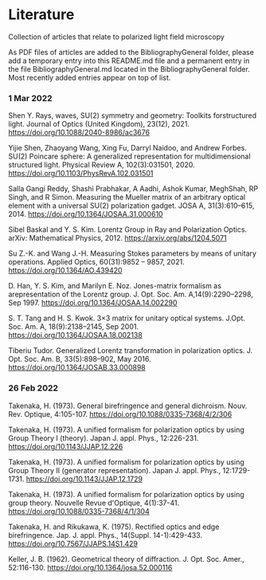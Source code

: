# Literature
Collection of articles that relate to polarized light field microscopy

As PDF files of articles are added to the BibliographyGeneral folder, please add a temporary entry into this README.md file
and a permanent entry in the file BibliographyGeneral.md located in the BibliographyGeneral folder. Most recently added entries appear on top of list.

### 1 Mar 2022
Shen Y. Rays, waves, SU(2) symmetry and geometry: Toolkits forstructured light. Journal of Optics (United Kingdom), 23(12), 2021. https://doi.org/10.1088/2040-8986/ac3676

Yijie Shen, Zhaoyang Wang, Xing Fu, Darryl Naidoo, and Andrew Forbes. SU(2) Poincare sphere: A generalized representation for multidimensional structured light. Physical Review A, 102(3):031501, 2020. https://doi.org/10.1103/PhysRevA.102.031501

Salla Gangi Reddy, Shashi Prabhakar, A Aadhi, Ashok Kumar, MeghShah, RP Singh, and R Simon. Measuring the Mueller matrix of an arbitrary optical element with a universal SU(2) polarization gadget. JOSA A, 31(3):610–615, 2014. https://doi.org/10.1364/JOSAA.31.000610

Sibel Baskal and Y. S. Kim. Lorentz Group in Ray and Polarization Optics. arXiv: Mathematical Physics, 2012. https://arxiv.org/abs/1204.5071

Su Z.-K. and Wang J.-H. Measuring Stokes parameters by means of unitary operations. Applied Optics, 60(31):9852 – 9857, 2021. https://doi.org/10.1364/AO.439420

D. Han, Y. S. Kim, and Marilyn E. Noz. Jones-matrix formalism as arepresentation of the Lorentz group. J. Opt. Soc. Am. A,14(9):2290–2298, Sep 1997. https://doi.org/10.1364/JOSAA.14.002290

S. T. Tang and H. S. Kwok. 3×3 matrix for unitary optical systems. J.Opt. Soc. Am. A, 18(9):2138–2145, Sep 2001. https://doi.org/10.1364/JOSAA.18.002138

Tiberiu Tudor. Generalized Lorentz transformation in polarization optics. J. Opt. Soc. Am. B, 33(5):898–902, May 2016. https://doi.org/10.1364/JOSAB.33.000898

### 26 Feb 2022
Takenaka, H. (1973). General birefringence and general dichroism. Nouv. Rev. Optique, 4:105-107. https://doi.org/10.1088/0335-7368/4/2/306

Takenaka, H. (1973). A unified formalism for polarization optics by using Group Theory I (theory). Japan J. appl. Phys., 12:226-231. https://doi.org/10.1143/JJAP.12.226

Takenaka, H. (1973). A unified formalism for polarization optics by using Group Theory II (generator representation). Japan J. appl. Phys., 12:1729-1731. https://doi.org/10.1143/JJAP.12.1729

Takenaka, H. (1973). A unified formalism for polarization optics by using group theory. Nouvelle Revue d'Optique, 4(1):37-41. https://doi.org/10.1088/0335-7368/4/1/304

Takenaka, H. and Rikukawa, K. (1975). Rectified optics and edge birefringence. Jap. J. appl. Phys., 14(Suppl. 14-1):429-433. https://doi.org/10.7567/JJAPS.14S1.429

Keller, J. B. (1962). Geometrical theory of diffraction. J. Opt. Soc. Amer., 52:116-130. https://doi.org/10.1364/josa.52.000116
